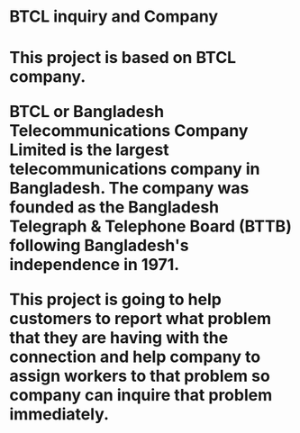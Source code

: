 <H1>BTCL inquiry and Company<H1>
<p>This project is based on BTCL company.</p>
<p>
    BTCL or Bangladesh Telecommunications Company Limited is the largest telecommunications company in Bangladesh. The company was founded as the Bangladesh Telegraph & Telephone Board (BTTB) following Bangladesh's independence in 1971.
</p>
<p>
    This project is going to help customers to report what problem that they are having with the connection and help company to assign workers to that problem so company can inquire that problem immediately.
</p>
